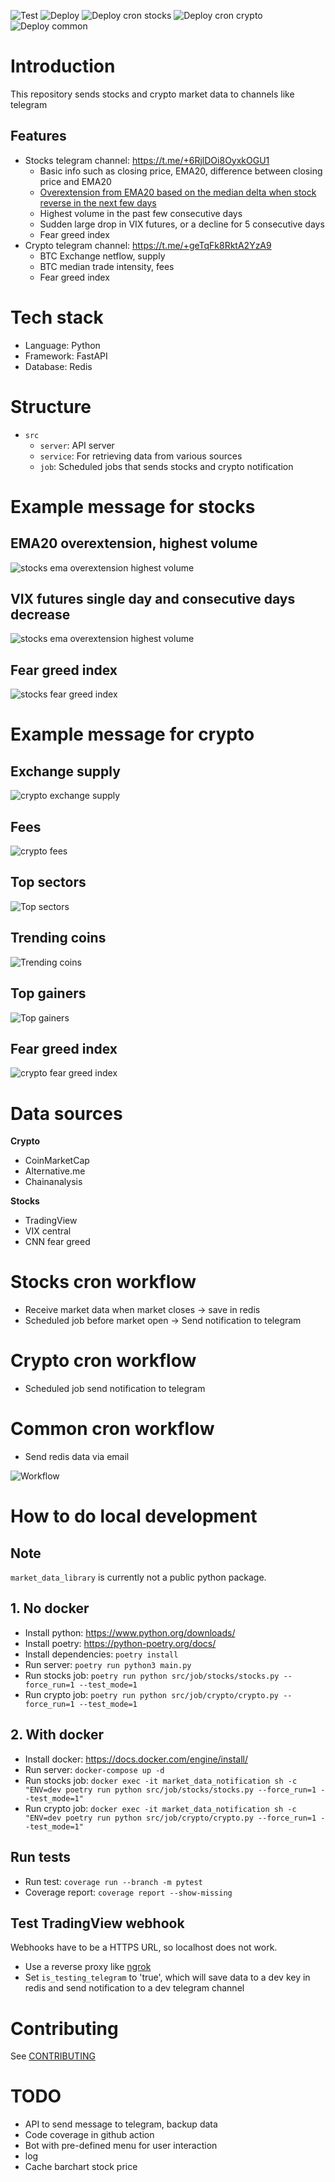 ![Test](https://github.com/hanchiang/market-data-notification/actions/workflows/test.yml/badge.svg)
![Deploy](https://github.com/hanchiang/market-data-notification/actions/workflows/deploy.yml/badge.svg)
![Deploy cron stocks](https://github.com/hanchiang/market-data-notification/actions/workflows/deploy-cron-stocks.yml/badge.svg)
![Deploy cron crypto](https://github.com/hanchiang/market-data-notification/actions/workflows/deploy-cron-crypto.yml/badge.svg)
![Deploy common](https://github.com/hanchiang/market-data-notification/actions/workflows/deploy-email-backup-cron.yml/badge.svg)

# Introduction
This repository sends stocks and crypto market data to channels like telegram

## Features
* Stocks telegram channel: https://t.me/+6RjlDOi8OyxkOGU1
  * Basic info such as closing price, EMA20, difference between closing price and EMA20
  * [Overextension from EMA20 based on the median delta when stock reverse in the next few days](https://github.com/hanchiang/market-data-notification/blob/master/CONTRIBUTING.md#overextendedpositive--negative-levels-from-ema20)
  * Highest volume in the past few consecutive days
  * Sudden large drop in VIX futures, or a decline for 5 consecutive days
  * Fear greed index
* Crypto telegram channel: https://t.me/+geTqFk8RktA2YzA9
  * BTC Exchange netflow, supply
  * BTC median trade intensity, fees
  * Fear greed index

# Tech stack
* Language: Python
* Framework: FastAPI
* Database: Redis

# Structure
* `src`
  * `server`: API server
  * `service`: For retrieving data from various sources
  * `job`: Scheduled jobs that sends stocks and crypto notification

# Example message for stocks
## EMA20 overextension, highest volume
![stocks ema overextension highest volume](images/stocks/tradingview-stocks-ema-overextension-highest-volume.png)

## VIX futures single day and consecutive days decrease
![stocks ema overextension highest volume](images/stocks/tradingview-vix-central-single-day-and-consecutive-days-decrease.png)

## Fear greed index
![stocks fear greed index](images/stocks/cnn-fear-greed.png)

# Example message for crypto
## Exchange supply
![crypto exchange supply](images/crypto/messari-exchange-flow.png)

## Fees
![crypto fees](images/crypto/chainanalysis-fees.png)

## Top sectors
![Top sectors](images/crypto/cmc-top-sectors.png)

## Trending coins
![Trending coins](images/crypto/cmc-trending.png)

## Top gainers
![Top gainers](images/crypto/cmc-top-gainer.png)

## Fear greed index
![crypto fear greed index](images/crypto/alternativeme-fear-greed.png)

# Data sources
**Crypto**
* CoinMarketCap
* Alternative.me
* Chainanalysis

**Stocks**
* TradingView
* VIX central
* CNN fear greed

# Stocks cron workflow
* Receive market data when market closes -> save in redis
* Scheduled job before market open -> Send notification to telegram

# Crypto cron workflow
* Scheduled job send notification to telegram

# Common cron workflow
* Send redis data via email

![Workflow](images/workflow.png)

# How to do local development
## Note
`market_data_library` is currently not a public python package. 

## 1. No docker
* Install python: https://www.python.org/downloads/
* Install poetry: https://python-poetry.org/docs/
* Install dependencies: `poetry install`
* Run server: `poetry run python3 main.py`
* Run stocks job: `poetry run python src/job/stocks/stocks.py --force_run=1 --test_mode=1`
* Run crypto job: `poetry run python src/job/crypto/crypto.py --force_run=1 --test_mode=1`

## 2. With docker
* Install docker: https://docs.docker.com/engine/install/
* Run server: `docker-compose up -d`
* Run stocks job: `docker exec -it market_data_notification sh -c "ENV=dev poetry run python src/job/stocks/stocks.py --force_run=1 --test_mode=1"`
* Run crypto job: `docker exec -it market_data_notification sh -c "ENV=dev poetry run python src/job/crypto/crypto.py --force_run=1 --test_mode=1"`

## Run tests
* Run test: `coverage run --branch -m pytest`
* Coverage report: `coverage report --show-missing`

## Test TradingView webhook
Webhooks have to be a HTTPS URL, so localhost does not work.
* Use a reverse proxy like [ngrok](https://ngrok.com/)
* Set `is_testing_telegram` to 'true', which will save data to a dev key in redis and send notification to a dev telegram channel

# Contributing
See [CONTRIBUTING](CONTRIBUTING.md)

# TODO
* API to send message to telegram, backup data
* Code coverage in github action
* Bot with pre-defined menu for user interaction
* log
* Cache barchart stock price